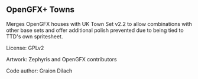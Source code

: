 ## OpenGFX+ Towns

Merges OpenGFX houses with UK Town Set v2.2 to allow combinations with other base sets and offer additional polish prevented due to being tied to TTD's own spritesheet.

License: GPLv2

Artwork: Zephyris and OpenGFX contributors

Code author: Graion Dilach